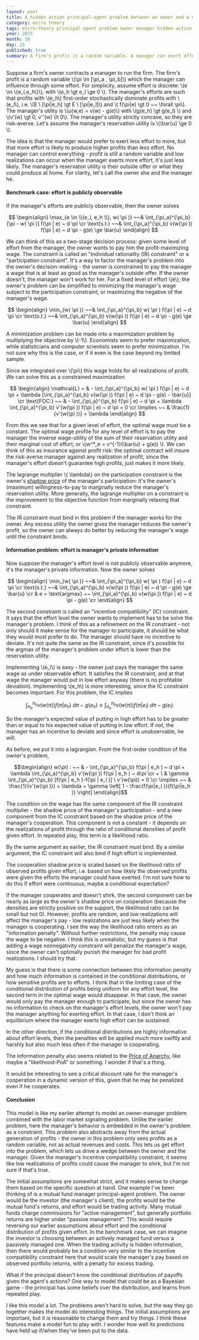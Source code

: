 ```yaml
---
layout: post
title: A hidden action principal-agent problem between an owner and a manager
category: micro theory
tags: micro-theory principal-agent problem owner manager hidden action
year: 2015
month: 10
day: 15
published: true
summary: A firm's profit is a random variable. A manager can exert effort to influence it. An equilibrium is described given some conditions on the conditional density of profit and the manager's utility from effort.
---
```


Suppose a firm's owner contracts a manager to run the firm. The firm's profit is a random variable \\(\pi \in [\pi_a , \pi_b]\\\)  which the manager can influence through some effort. For simplicity, assume effort is discrete: \\(e \in \\{e_l,e_h\\}\\), with \\(e_h \gt e_l \ge 0 \\).  The manager's efforts are such that profits with \\(e_h\\) first-order stochastically dominate profits with \\(e_l\\), i.e. \\(E \ [\pi|e_h] \gt E \ [\pi|e_l]\\) and \\( f(\pi|e) \gt 0 ~~ \forall \pi\\). The manager's utility is \\(u(w,e) = v(w) - g(e)\\) with \\(g(e_h) \gt g(e_l) \\) and \\(v'(w) \gt 0, v''(w) \lt 0\\). The manager's utility strictly concave, so they are risk-averse. Let's assume the manager's reservation utility is \\(\bar{u} \ge 0 \\).

The idea is that the manager would prefer to exert less effort to more, but that more effort is likely to produce higher profits than less effort. No manager can control everything - profit is still a random variable and low realizations can occur when the manager exerts more effort, it's just less likely. The manager's reservaton utility is their outside offer or what they could produce at home. For clarity, let's call the owner she and the manager he.

#### Benchmark case: effort is publicly observable

If the manager's efforts are publicly observable, then the owner solves

$$ \begin{align}
\max_{e \in \\{e_l, e_h \\}, w( \pi )} ~~& \int_{\pi_a}^{\pi_b} [\pi - w( \pi )] f(\pi | e) ~ d \pi \cr
\text{s.t.} ~~& \int_{\pi_a}^{\pi_b} v(w(\pi )) f(\pi | e) ~ d \pi - g(e) \ge \bar{u}
\end{align} $$

We can think of this as a two-stage decision process: given some level of effort from the manager, the owner wants to pay him the profit-maximizing wage. The constraint is called an "individual rationality (IR) constraint" or a "participation constraint". It's a way to factor the manager's problem into the owner's decision-making - the owner is constrained to pay the manager a wage that is at least as good as the manager's outside offer. If the owner doesn't, the manager won't work for her. For a fixed level of effort \\(e\\), the owner's problem can be simplified to minimizing the manager's wage subject to the participation constraint, or maximizing the negative of the manager's wage.

$$ \begin{align}
\min_{w( \pi )} ~~& \int_{\pi_a}^{\pi_b} w( \pi ) f(\pi | e) ~ d \pi \cr
\text{s.t.} ~~& \int_{\pi_a}^{\pi_b} v(w(\pi )) f(\pi | e) ~ d \pi - g(e) \ge \bar{u}
\end{align} $$

A minimization problem can be made into a maximization problem by multiplying the objective by \\(-1\\). Economists seem to prefer maximization, while statisticians and computer scientists seem to prefer minimization. I'm not sure why this is the case, or if it even is the case beyond my limited sample. 

Since we integrated over \\(\pi\\) this wage holds for all realizations of profit. We can solve this as a constrained maximization

$$ \begin{align}
\mathcal{L} = & - \int_{\pi_a}^{\pi_b} w( \pi ) f(\pi | e) ~ d \pi + \lambda [\int_{\pi_a}^{\pi_b} v(w(\pi )) f(\pi | e) ~ d \pi - g(e) - \bar{u}] \cr
\text{FOC:} ~~ & - \int_{\pi_a}^{\pi_b} f(\pi | e) ~ d \pi + \lambda \int_{\pi_a}^{\pi_b} v'(w(\pi )) f(\pi | e) ~ d \pi = 0 \cr
\implies ~~ & \frac{1}{v'(w(\pi ))} = \lambda
\end{align} $$

From this we see that for a given level of effort, the optimal wage must be a constant. The optimal wage profile for any level of effort is to pay the manager the inverse wage-utility of the sum of their reservation utility and their marginal cost of effort, or \\(w^\*_e = v^{-1}(\bar{u} + g(e)) \\). We can think of this as insurance against profit risk: the optimal contract will insure the risk-averse manager against any realization of profit, since the manager's effort doesn't guarantee high profits, just makes it more likely.

The lagrange multiplier \\( \lambda\\) on the participation constraint is the owner's [shadow price](https://en.wikipedia.org/wiki/Shadow_price) of the manager's participation: it's the owner's (maximum) willingness-to-pay to marginally reduce the manager's reservation utility. More generally, the lagrange multiplier on a constraint is the improvement to the objective function from marginally relaxing that constraint.

The IR constraint must bind in this problem if the manager works for the owner. Any excess utility the owner gives the manager reduces the owner's profit, so the owner can always do better by reducing the manager's wage until the constraint binds.

#### Information problem: effort is manager's private information

Now suppose the manager's effort level is not publicly observable anymore, it's the manager's private information. Now the owner solves

$$ \begin{align}
\min_{w( \pi )} ~~& \int_{\pi_a}^{\pi_b} w( \pi ) f(\pi | e) ~ d \pi \cr
\text{s.t.} ~~& \int_{\pi_a}^{\pi_b} v(w(\pi )) f(\pi | e) ~ d \pi - g(e) \ge \bar{u} \cr
& e = \text{argmax} ~~ \int_{\pi_a}^{\pi_b} v(w(\pi )) f(\pi | e) ~ d \pi - g(e) \cr
\end{align} $$

The second constraint is called an "incentive compatibility" (IC) constraint. It says that the effort level the owner wants to implement has to be solve the manager's problem. I think of this as a refinement on the IR constraint - not only should it make sense for the manager to participate, it should be what they would most prefer to do. The manager should have no incentive to deviate. It's not quite the same as the IR constraint, since it's possible for the argmax of the manager's problem under effort is lower than the reservation utility.

Implementing \\(e_l\\) is easy - the owner just pays the manager the same wage as under observable effort. It satisfies the IR constraint, and at that wage the manager would put in low effort anyway (there is no profitable deviation). Implementing \\(e_h\\) is more interesting, since the IC constraint becomes important. For this problem, the IC implies

$$ \int_{\pi_a}^{\pi_b} v(w(\pi )) f(\pi | e_h ) ~ d \pi - g(e_h ) \ge \int_{\pi_a}^{\pi_b} v(w(\pi )) f(\pi | e_l ) ~ d \pi - g(e_l ) $$

So the manager's expected value of putting in high effort has to be greater than or equal to his expected value of putting in low effort. If not, the manager has an incentive to deviate and since effort is unobservable, he will.

As before, we put it into a lagrangian. From the first-order condition of the owner's problem,

$$\begin{align}
w(\pi) : ~~ & - \int_{\pi_a}^{\pi_b} f(\pi | e_h ) ~ d \pi + \lambda  \int_{\pi_a}^{\pi_b} v'(w(\pi )) f(\pi | e_h ) ~ d\pi \cr + \ & \gamma \int_{\pi_a}^{\pi_b} [f(\pi | e_h )-f(\pi | e_l )] \ v'(w(\pi)) = 0 \cr
\implies ~~ & \frac{1}{v'(w(\pi ))} = \lambda + \gamma \left[ 1 - \frac{f(\pi|e_l )}{f(\pi|e_h )} \right]
\end{align}$$

The condition on the wage has the same component of the IR constraint multiplier - the shadow price of the manager's participation - and a new component from the IC constraint based on the shadow price of the manager's cooperation. This component is not a constant - it depends on the realizations of profit through the ratio of conditional densities of profit given effort. In repeated play, this term is a likelihood ratio. 

By the same argument as earlier, the IR constraint must bind. By a similar argument, the IC constraint will also bind if high effort is implemented.

The cooperation shadow price is scaled based on the likelihood ratio of observed profits given effort, i.e. based on how likely the observed profits were given the efforts the manager could have exerted. I'm not sure how to do this if effort were continuous; maybe a conditional expectation? 

If the manager cooperates and doesn't shirk, the second component can be nearly as large as the owner's shadow price on cooperation (because the densities are strictly positive on the support, the likelihood ratio can be small but not 0). However, profits are random, and low realizations will affect the manager's pay - low realizations are just less likely when the manager is cooperating. I see the way the likelihood ratio enters as an "information penalty". Without further restrictions, the penalty may cause the wage to be negative. I think this is unrealistic, but my guess is that adding a wage nonnegativity constraint will penalize the manager's wage, since the owner can't optimally punish the manager for bad profit realizations. I should try that.

My guess is that there is some connection between this information penalty and how much information is contained in the conditional distributions, or how sensitive profits are to efforts. I think that in the limiting case of the conditional distribution of profits being uniform for any effort level, the second term in the optimal wage would disappear. In that case, the owner would only pay the manager enough to participate, but since the owner has no information to check on the manager's effort levels, the owner won't pay the manager anything for exerting effort. In that case, I don't think an equilibrium where the manager exerts high effort can be sustained.

In the other direction, if the conditional distributions are highly informative about effort levels, then the penalties will be applied much more swiftly and harshly but also much less often if the manager is cooperating.

The information penalty also seems related to the [Price of Anarchy](https://en.wikipedia.org/wiki/Price_of_anarchy), like maybe a "likelihood-PoA" or something. I wonder if that's a thing.

It would be interesting to see a critical discount rate for the manager's cooperation in a dynamic version of this, given that he may be penalized even if he cooperates.

#### Conclusion

This model is like my earlier attempt to model an owner-manager problem combined with the labor market signaling problem. Unlike the earlier problem, here the manager's behavior is embedded in the owner's problem as a constraint. This problem also abstracts away from the actual generation of profits - the owner in this problem only sees profits as a random variable, not as actual revenues and costs. This lets us get effort into the problem, which lets us drive a wedge between the owner and the manager. Given the manager's incentive compatibility constraint, it seems like low realizations of profits could cause the manager to shirk, but I'm not sure if that's true.

The initial assumptions are somewhat strict, and it makes sense to change them based on the specific question at hand. One example I've been thinking of is a mutual fund manager principal-agent problem. The owner would be the investor (the manager's client), the profits would be the mutual fund's returns, and effort would be trading activity. Many mutual funds charge commissions for "active management", but generally portfolio returns are higher under "passive management". This would require reversing our earlier assumptions about effort and the conditional distribution of profits given effort. In the benchmark case, we can imagine the investor is choosing between an actively managed fund versus a passively managed one. When the trading activity is hidden information, then there would probably be a condition very similar to the incentive compatibility constraint here that would scale the manager's pay based on observed portfolio returns, with a penalty for excess trading. 

What if the principal doesn't know the conditional distribution of payoffs given the agent's actions? One way to model that could be as a Bayesian game - the principal has some beliefs over the distribution, and learns from repeated play.

I like this model a lot. The problems aren't hard to solve, but the way they go together makes the model do interesting things. The initial assumptions are important, but it is reasonable to change them and try things. I think these features make a model fun to play with. I wonder how well its predictions have held up if/when they've been put to the data.